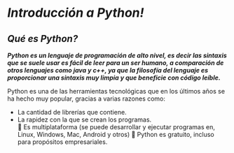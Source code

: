 # **_Introducción a Python!_**

## **_Qué es Python?_**

**_Python es un lenguaje de programación de alto nivel, es decir las sintaxis que se suele usar es fácil de leer para un ser humano, a comparación de otros lenguajes como java y c++, ya que la filosofía del lenguaje es proporcionar una sintaxis muy limpia y que beneficie con código leíble._**

Python es una de las herramientas tecnológicas que en los últimos años se ha hecho muy popular, gracias a varias razones como: 

- La cantidad de librerías que contiene. 
- La rapidez con la que se crean los programas.  
 Es multiplataforma (se puede desarrollar y ejecutar programas 
en, Linux, Windows, Mac, Android y otros) 
 Python es gratuito, incluso para propósitos empresariales. 
